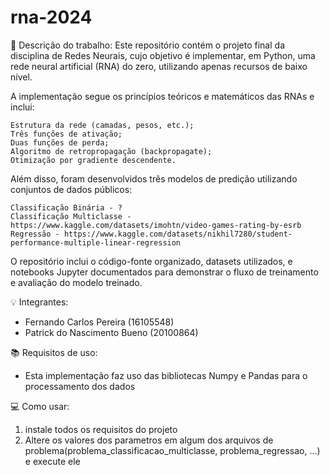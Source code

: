# rna-2024

📖 Descrição do trabalho: 
Este repositório contém o projeto final da disciplina de Redes Neurais, cujo objetivo é implementar, em Python, uma rede neural artificial (RNA) do zero, utilizando apenas recursos de baixo nível.

A implementação segue os princípios teóricos e matemáticos das RNAs e inclui:

    Estrutura da rede (camadas, pesos, etc.);
    Três funções de ativação;
    Duas funções de perda;
    Algoritmo de retropropagação (backpropagate);
    Otimização por gradiente descendente.

Além disso, foram desenvolvidos três modelos de predição utilizando conjuntos de dados públicos:

    Classificação Binária - ?
    Classificação Multiclasse - https://www.kaggle.com/datasets/imohtn/video-games-rating-by-esrb
    Regressão - https://www.kaggle.com/datasets/nikhil7280/student-performance-multiple-linear-regression    

O repositório inclui o código-fonte organizado, datasets utilizados, e notebooks Jupyter documentados para demonstrar o fluxo de treinamento e avaliação do modelo treinado.

💡 Integrantes:
- Fernando Carlos Pereira (16105548)
- Patrick do Nascimento Bueno (20100864)

📚 Requisitos de uso:
- Esta implementação faz uso das bibliotecas Numpy e Pandas para o processamento dos dados

💻 Como usar:
1. instale todos os requisitos do projeto
2. Altere os valores dos parametros em algum dos arquivos de problema(problema_classificacao_multiclasse, problema_regressao, ...) e execute ele

